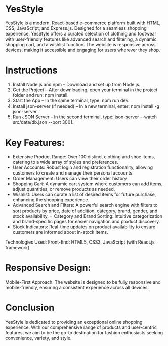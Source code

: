 # YesStyle
YesStyle is a modern, React-based e-commerce platform built with HTML, CSS, JavaScript, and Express.js. Designed for a seamless shopping experience, YesStyle offers a curated selection of clothing and footwear with user-friendly features like advanced search and filtering, a dynamic shopping cart, and a wishlist function. The website is responsive across devices, making it accessible and engaging for users wherever they shop.

# Instructions
1. Install Node.js and npm – Download and set up from Node.js.
2. Get the Project – After downloading, open your terminal in the project folder and run: npm install.
3. Start the App – In the same terminal, type: npm run dev.
4. Install json-server (if needed) – In a new terminal, enter: npm install -g json-server.
5. Run JSON Server – In the second terminal, type: json-server --watch src/data/db.json --port 3001.

# Key Features:
- Extensive Product Range: Over 100 distinct clothing and shoe items, catering to a wide array of styles and preferences.
- User Accounts: Robust login and registration functionality, allowing customers to create and manage their personal accounts.
- Order Management: Users can view their order history
- Shopping Cart: A dynamic cart system where customers can add items, adjust quantities, or remove products as needed.
- Wishlist: Users can curate a list of desired items for future purchase, enhancing the shopping experience.
- Advanced Search and Filters: A powerful search engine with filters to sort products by price, date of addition, category, brand, gender, and stock availability.
= Category and Brand Sorting: Intuitive categorization and brand-specific pages for easier navigation and product discovery.
- Stock Indicators: Real-time updates on product availability to ensure customers are informed about in-stock items.

Technologies Used:
Front-End: HTML5, CSS3, JavaScript (with React.js framework)


# Responsive Design:
Mobile-First Approach: The website is designed to be fully responsive and mobile-friendly, ensuring a consistent experience across all devices.

# Conclusion
YesStyle is dedicated to providing an exceptional online shopping experience. With our comprehensive range of products and user-centric features, we aim to be the go-to destination for fashion enthusiasts seeking convenience, variety, and style.







